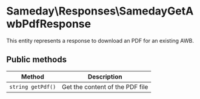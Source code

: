 # Sameday\Responses\SamedayGetAwbPdfResponse

This entity represents a response to download an PDF for an existing AWB.

## Public methods

| Method | Description |
| ------------- | ------------- |
| `string getPdf()` | Get the content of the PDF file |
